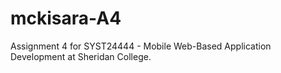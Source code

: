 # mckisara-A4
Assignment 4 for SYST24444 - Mobile Web-Based Application Development at Sheridan College. 
